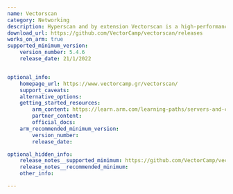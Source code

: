 ```yaml
---
name: Vectorscan
category: Networking
description: Hyperscan and by extension Vectorscan is a high-performance multiple regex matching library. It follows the regular expression syntax of the commonly-used libpcre library, but is a standalone library with its own C API.
download_url: https://github.com/VectorCamp/vectorscan/releases
works_on_arm: true
supported_minimum_version:
    version_number: 5.4.6
    release_date: 21/1/2022


optional_info:
    homepage_url: https://www.vectorcamp.gr/vectorscan/
    support_caveats:
    alternative_options:
    getting_started_resources:
        arm_content: https://learn.arm.com/learning-paths/servers-and-cloud-computing/vectorscan/install/
        partner_content:
        official_docs:
    arm_recommended_minimum_version:
        version_number: 
        release_date:

optional_hidden_info:
    release_notes__supported_minimum: https://github.com/VectorCamp/vectorscan/releases/tag/vectorscan%2F5.4.6
    release_notes__recommended_minimum:
    other_info: 

---
```

